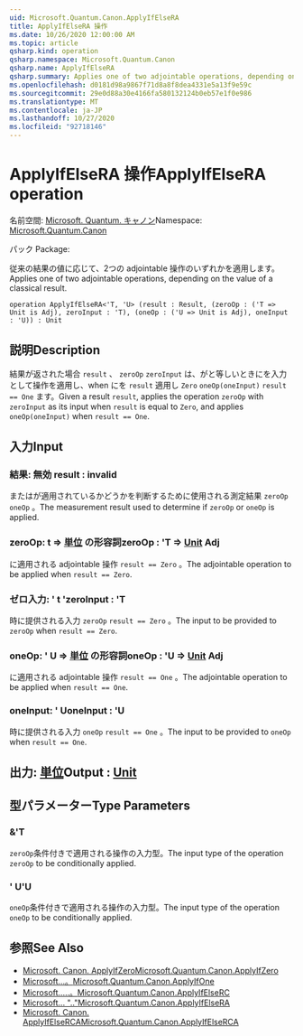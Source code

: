 ```yaml
---
uid: Microsoft.Quantum.Canon.ApplyIfElseRA
title: ApplyIfElseRA 操作
ms.date: 10/26/2020 12:00:00 AM
ms.topic: article
qsharp.kind: operation
qsharp.namespace: Microsoft.Quantum.Canon
qsharp.name: ApplyIfElseRA
qsharp.summary: Applies one of two adjointable operations, depending on the value of a classical result.
ms.openlocfilehash: d0181d98a9867f71d8a8f8dea4331e5a13f9e59c
ms.sourcegitcommit: 29e0d88a30e4166fa580132124b0eb57e1f0e986
ms.translationtype: MT
ms.contentlocale: ja-JP
ms.lasthandoff: 10/27/2020
ms.locfileid: "92718146"
---
```

# <a name="applyifelsera-operation"></a><span data-ttu-id="fdddf-102">ApplyIfElseRA 操作</span><span class="sxs-lookup"><span data-stu-id="fdddf-102">ApplyIfElseRA operation</span></span>

<span data-ttu-id="fdddf-103">名前空間: [Microsoft. Quantum. キャノン](xref:Microsoft.Quantum.Canon)</span><span class="sxs-lookup"><span data-stu-id="fdddf-103">Namespace: [Microsoft.Quantum.Canon](xref:Microsoft.Quantum.Canon)</span></span>

<span data-ttu-id="fdddf-104">パック [](https://nuget.org/packages/)</span><span class="sxs-lookup"><span data-stu-id="fdddf-104">Package: [](https://nuget.org/packages/)</span></span>


<span data-ttu-id="fdddf-105">従来の結果の値に応じて、2つの adjointable 操作のいずれかを適用します。</span><span class="sxs-lookup"><span data-stu-id="fdddf-105">Applies one of two adjointable operations, depending on the value of a classical result.</span></span>

```qsharp
operation ApplyIfElseRA<'T, 'U> (result : Result, (zeroOp : ('T => Unit is Adj), zeroInput : 'T), (oneOp : ('U => Unit is Adj), oneInput : 'U)) : Unit
```


## <a name="description"></a><span data-ttu-id="fdddf-106">説明</span><span class="sxs-lookup"><span data-stu-id="fdddf-106">Description</span></span>

<span data-ttu-id="fdddf-107">結果が返された場合 `result` 、 `zeroOp` `zeroInput` は、がと等しいときにを入力として操作を適用し、when にを `result` 適用し `Zero` `oneOp(oneInput)` `result == One` ます。</span><span class="sxs-lookup"><span data-stu-id="fdddf-107">Given a result `result`, applies the operation `zeroOp` with `zeroInput` as its input when `result` is equal to `Zero`, and applies `oneOp(oneInput)` when `result == One`.</span></span>

## <a name="input"></a><span data-ttu-id="fdddf-108">入力</span><span class="sxs-lookup"><span data-stu-id="fdddf-108">Input</span></span>

### <a name="result--__invalidresult__"></a><span data-ttu-id="fdddf-109">結果: __無効 <Result>__</span><span class="sxs-lookup"><span data-stu-id="fdddf-109">result : __invalid<Result>__</span></span>

<span data-ttu-id="fdddf-110">またはが適用されているかどうかを判断するために使用される測定結果 `zeroOp` `oneOp` 。</span><span class="sxs-lookup"><span data-stu-id="fdddf-110">The measurement result used to determine if `zeroOp` or `oneOp` is applied.</span></span>


### <a name="zeroop--t--unit-adj"></a><span data-ttu-id="fdddf-111">zeroOp: t => [単位](xref:microsoft.quantum.lang-ref.unit) の形容詞</span><span class="sxs-lookup"><span data-stu-id="fdddf-111">zeroOp : 'T => [Unit](xref:microsoft.quantum.lang-ref.unit) Adj</span></span>

<span data-ttu-id="fdddf-112">に適用される adjointable 操作 `result == Zero` 。</span><span class="sxs-lookup"><span data-stu-id="fdddf-112">The adjointable operation to be applied when `result == Zero`.</span></span>


### <a name="zeroinput--t"></a><span data-ttu-id="fdddf-113">ゼロ入力: ' t '</span><span class="sxs-lookup"><span data-stu-id="fdddf-113">zeroInput : 'T</span></span>

<span data-ttu-id="fdddf-114">時に提供される入力 `zeroOp` `result == Zero` 。</span><span class="sxs-lookup"><span data-stu-id="fdddf-114">The input to be provided to `zeroOp` when `result == Zero`.</span></span>


### <a name="oneop--u--unit-adj"></a><span data-ttu-id="fdddf-115">oneOp: ' U => [単位](xref:microsoft.quantum.lang-ref.unit) の形容詞</span><span class="sxs-lookup"><span data-stu-id="fdddf-115">oneOp : 'U => [Unit](xref:microsoft.quantum.lang-ref.unit) Adj</span></span>

<span data-ttu-id="fdddf-116">に適用される adjointable 操作 `result == One` 。</span><span class="sxs-lookup"><span data-stu-id="fdddf-116">The adjointable operation to be applied when `result == One`.</span></span>


### <a name="oneinput--u"></a><span data-ttu-id="fdddf-117">oneInput: ' U</span><span class="sxs-lookup"><span data-stu-id="fdddf-117">oneInput : 'U</span></span>

<span data-ttu-id="fdddf-118">時に提供される入力 `oneOp` `result == One` 。</span><span class="sxs-lookup"><span data-stu-id="fdddf-118">The input to be provided to `oneOp` when `result == One`.</span></span>



## <a name="output--unit"></a><span data-ttu-id="fdddf-119">出力: [単位](xref:microsoft.quantum.lang-ref.unit)</span><span class="sxs-lookup"><span data-stu-id="fdddf-119">Output : [Unit](xref:microsoft.quantum.lang-ref.unit)</span></span>



## <a name="type-parameters"></a><span data-ttu-id="fdddf-120">型パラメーター</span><span class="sxs-lookup"><span data-stu-id="fdddf-120">Type Parameters</span></span>

### <a name="t"></a><span data-ttu-id="fdddf-121">&</span><span class="sxs-lookup"><span data-stu-id="fdddf-121">'T</span></span>

<span data-ttu-id="fdddf-122">`zeroOp`条件付きで適用される操作の入力型。</span><span class="sxs-lookup"><span data-stu-id="fdddf-122">The input type of the operation `zeroOp` to be conditionally applied.</span></span>
### <a name="u"></a><span data-ttu-id="fdddf-123">' U</span><span class="sxs-lookup"><span data-stu-id="fdddf-123">'U</span></span>

<span data-ttu-id="fdddf-124">`oneOp`条件付きで適用される操作の入力型。</span><span class="sxs-lookup"><span data-stu-id="fdddf-124">The input type of the operation `oneOp` to be conditionally applied.</span></span>

## <a name="see-also"></a><span data-ttu-id="fdddf-125">参照</span><span class="sxs-lookup"><span data-stu-id="fdddf-125">See Also</span></span>

- [<span data-ttu-id="fdddf-126">Microsoft. Canon. ApplyIfZero</span><span class="sxs-lookup"><span data-stu-id="fdddf-126">Microsoft.Quantum.Canon.ApplyIfZero</span></span>](xref:Microsoft.Quantum.Canon.ApplyIfZero)
- [<span data-ttu-id="fdddf-127">Microsoft...。</span><span class="sxs-lookup"><span data-stu-id="fdddf-127">Microsoft.Quantum.Canon.ApplyIfOne</span></span>](xref:Microsoft.Quantum.Canon.ApplyIfOne)
- [<span data-ttu-id="fdddf-128">Microsoft.....。</span><span class="sxs-lookup"><span data-stu-id="fdddf-128">Microsoft.Quantum.Canon.ApplyIfElseRC</span></span>](xref:Microsoft.Quantum.Canon.ApplyIfElseRC)
- [<span data-ttu-id="fdddf-129">Microsoft... ".."</span><span class="sxs-lookup"><span data-stu-id="fdddf-129">Microsoft.Quantum.Canon.ApplyIfElseRA</span></span>](xref:Microsoft.Quantum.Canon.ApplyIfElseRA)
- [<span data-ttu-id="fdddf-130">Microsoft. Canon. ApplyIfElseRCA</span><span class="sxs-lookup"><span data-stu-id="fdddf-130">Microsoft.Quantum.Canon.ApplyIfElseRCA</span></span>](xref:Microsoft.Quantum.Canon.ApplyIfElseRCA)